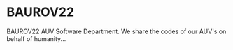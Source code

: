 # BAUROV22
BAUROV22 AUV Software Department.
We share the codes of our AUV's on behalf of humanity... 
